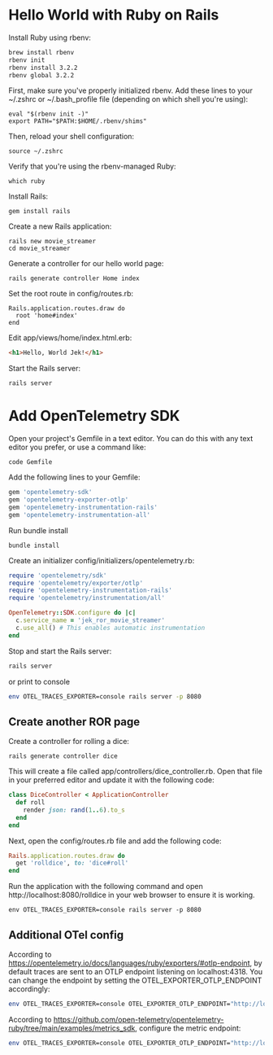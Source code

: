 # Hello World with Ruby on Rails

Install Ruby using rbenv:

```bash
brew install rbenv
rbenv init
rbenv install 3.2.2
rbenv global 3.2.2
```

First, make sure you've properly initialized rbenv. Add these lines to your ~/.zshrc or ~/.bash_profile file (depending on which shell you're using):

```
eval "$(rbenv init -)"
export PATH="$PATH:$HOME/.rbenv/shims"
```

Then, reload your shell configuration:

```
source ~/.zshrc
```

Verify that you're using the rbenv-managed Ruby:

```
which ruby
```

Install Rails:

```
gem install rails
```

Create a new Rails application:

```
rails new movie_streamer
cd movie_streamer
```

Generate a controller for our hello world page:
```
rails generate controller Home index
```

Set the root route in config/routes.rb:
```
Rails.application.routes.draw do
  root 'home#index'
end
```

Edit app/views/home/index.html.erb:

```html
<h1>Hello, World Jek!</h1>
```

Start the Rails server:
```bash
rails server
```

# Add OpenTelemetry SDK
Open your project's Gemfile in a text editor. You can do this with any text editor you prefer, or use a command like:
```
code Gemfile
```

Add the following lines to your Gemfile:
```ruby
gem 'opentelemetry-sdk'
gem 'opentelemetry-exporter-otlp'
gem 'opentelemetry-instrumentation-rails'
gem 'opentelemetry-instrumentation-all'
```

Run bundle install
```
bundle install
```

Create an initializer config/initializers/opentelemetry.rb:
```ruby
require 'opentelemetry/sdk'
require 'opentelemetry/exporter/otlp'
require 'opentelemetry-instrumentation-rails'
require 'opentelemetry/instrumentation/all'

OpenTelemetry::SDK.configure do |c|
  c.service_name = 'jek_ror_movie_streamer'
  c.use_all() # This enables automatic instrumentation
end
```

Stop and start the Rails server:

```bash
rails server
```
or print to console
```bash
env OTEL_TRACES_EXPORTER=console rails server -p 8080
```

## Create another ROR page
Create a controller for rolling a dice:
```
rails generate controller dice
```

This will create a file called app/controllers/dice_controller.rb. Open that file in your preferred editor and update it with the following code:

```ruby
class DiceController < ApplicationController
  def roll
    render json: rand(1..6).to_s
  end
end
```

Next, open the config/routes.rb file and add the following code:
```ruby
Rails.application.routes.draw do
  get 'rolldice', to: 'dice#roll'
end
```

Run the application with the following command and open http://localhost:8080/rolldice in your web browser to ensure it is working.
```
env OTEL_TRACES_EXPORTER=console rails server -p 8080
```


## Additional OTel config

According to https://opentelemetry.io/docs/languages/ruby/exporters/#otlp-endpoint, by default traces are sent to an OTLP endpoint listening on localhost:4318. You can change the endpoint by setting the OTEL_EXPORTER_OTLP_ENDPOINT accordingly:

```bash
env OTEL_TRACES_EXPORTER=console OTEL_EXPORTER_OTLP_ENDPOINT="http://localhost:4318" rails server -p 8080
```

According to https://github.com/open-telemetry/opentelemetry-ruby/tree/main/examples/metrics_sdk, configure the metric endpoint:

```bash
env OTEL_TRACES_EXPORTER=console OTEL_EXPORTER_OTLP_ENDPOINT="http://localhost:4318" OTEL_EXPORTER_OTLP_METRICS_ENDPOINT="http://localhost:4318/v1/metrics" rails server -p 8080
```
